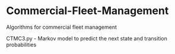 # Commercial-Fleet-Management
Algorithms for commercial fleet management

CTMC3.py - Markov model to predict the next state and transition probabilities
